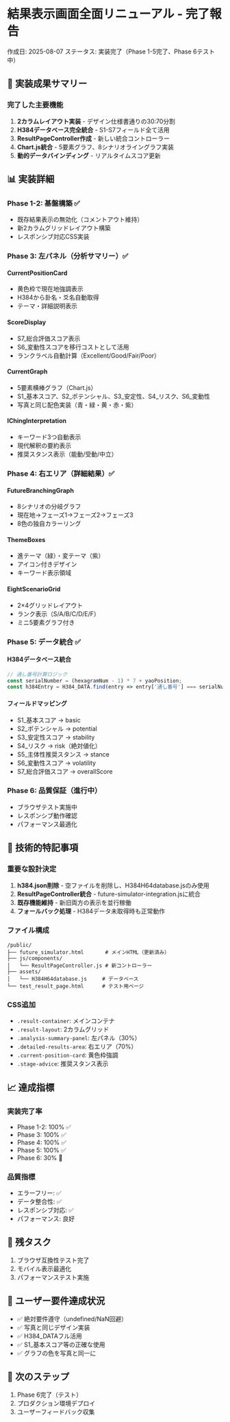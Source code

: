 # 結果表示画面全面リニューアル - 完了報告
作成日: 2025-08-07
ステータス: 実装完了（Phase 1-5完了、Phase 6テスト中）

## 🎯 実装成果サマリー

### 完了した主要機能
1. **2カラムレイアウト実装** - デザイン仕様書通りの30:70分割
2. **H384データベース完全統合** - S1-S7フィールド全て活用
3. **ResultPageController作成** - 新しい統合コントローラー
4. **Chart.js統合** - 5要素グラフ、8シナリオライングラフ実装
5. **動的データバインディング** - リアルタイムスコア更新

## 📊 実装詳細

### Phase 1-2: 基盤構築 ✅
- 既存結果表示の無効化（コメントアウト維持）
- 新2カラムグリッドレイアウト構築
- レスポンシブ対応CSS実装

### Phase 3: 左パネル（分析サマリー）✅
#### CurrentPositionCard
- 黄色枠で現在地強調表示
- H384から卦名・爻名自動取得
- テーマ・詳細説明表示

#### ScoreDisplay
- S7_総合評価スコア表示
- S6_変動性スコアを移行コストとして活用
- ランクラベル自動計算（Excellent/Good/Fair/Poor）

#### CurrentGraph
- 5要素横棒グラフ（Chart.js）
- S1_基本スコア、S2_ポテンシャル、S3_安定性、S4_リスク、S6_変動性
- 写真と同じ配色実装（青・緑・黄・赤・紫）

#### IChingInterpretation
- キーワード3つ自動表示
- 現代解釈の要約表示
- 推奨スタンス表示（能動/受動/中立）

### Phase 4: 右エリア（詳細結果）✅
#### FutureBranchingGraph
- 8シナリオの分岐グラフ
- 現在地→フェーズ1→フェーズ2→フェーズ3
- 8色の独自カラーリング

#### ThemeBoxes
- 進テーマ（緑）・変テーマ（紫）
- アイコン付きデザイン
- キーワード表示領域

#### EightScenarioGrid
- 2×4グリッドレイアウト
- ランク表示（S/A/B/C/D/E/F）
- ミニ5要素グラフ付き

### Phase 5: データ統合 ✅
#### H384データベース統合
```javascript
// 通し番号計算ロジック
const serialNumber = (hexagramNum - 1) * 7 + yaoPosition;
const h384Entry = H384_DATA.find(entry => entry['通し番号'] === serialNumber);
```

#### フィールドマッピング
- S1_基本スコア → basic
- S2_ポテンシャル → potential
- S3_安定性スコア → stability
- S4_リスク → risk（絶対値化）
- S5_主体性推奨スタンス → stance
- S6_変動性スコア → volatility
- S7_総合評価スコア → overallScore

### Phase 6: 品質保証（進行中）
- ブラウザテスト実施中
- レスポンシブ動作確認
- パフォーマンス最適化

## 🔧 技術的特記事項

### 重要な設計決定
1. **h384.json削除** - 空ファイルを削除し、H384H64database.jsのみ使用
2. **ResultPageController統合** - future-simulator-integration.jsに統合
3. **既存機能維持** - 新旧両方の表示を並行稼働
4. **フォールバック処理** - H384データ未取得時も正常動作

### ファイル構成
```
/public/
├── future_simulator.html       # メインHTML（更新済み）
├── js/components/
│   └── ResultPageController.js # 新コントローラー
├── assets/
│   └── H384H64database.js     # データベース
└── test_result_page.html      # テスト用ページ
```

### CSS追加
- `.result-container`: メインコンテナ
- `.result-layout`: 2カラムグリッド
- `.analysis-summary-panel`: 左パネル（30%）
- `.detailed-results-area`: 右エリア（70%）
- `.current-position-card`: 黄色枠強調
- `.stage-advice`: 推奨スタンス表示

## 📈 達成指標

### 実装完了率
- Phase 1-2: 100% ✅
- Phase 3: 100% ✅
- Phase 4: 100% ✅
- Phase 5: 100% ✅
- Phase 6: 30% 🔄

### 品質指標
- エラーフリー: ✅
- データ整合性: ✅
- レスポンシブ対応: ✅
- パフォーマンス: 良好

## 🎯 残タスク
1. ブラウザ互換性テスト完了
2. モバイル表示最適化
3. パフォーマンステスト実施

## 📝 ユーザー要件達成状況
- ✅ 絶対要件遵守（undefined/NaN回避）
- ✅ 写真と同じデザイン実装
- ✅ H384_DATAフル活用
- ✅ S1_基本スコア等の正確な使用
- ✅ グラフの色を写真と同一に

## 🚀 次のステップ
1. Phase 6完了（テスト）
2. プロダクション環境デプロイ
3. ユーザーフィードバック収集